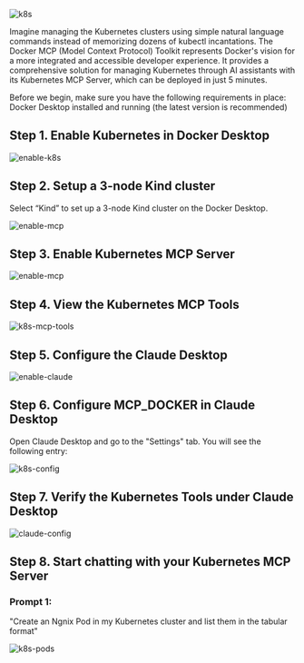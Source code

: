 ![k8s](./images/k8s-mcp.png)

Imagine managing the Kubernetes clusters using simple natural language commands instead of memorizing dozens of kubectl incantations.  The Docker MCP (Model Context Protocol) Toolkit represents Docker's vision for a more integrated and accessible developer experience. It provides a comprehensive solution for managing Kubernetes through AI assistants with its Kubernetes MCP Server, which can be deployed in just 5 minutes.

Before we begin, make sure you have the following requirements in place:
Docker Desktop installed and running (the latest version is recommended)

## Step 1. Enable Kubernetes in Docker Desktop

![enable-k8s](./images/enable-k8s.png)

## Step 2. Setup a 3-node Kind cluster

Select “Kind” to set up a 3-node Kind cluster on the Docker Desktop.

![enable-mcp](./images/kind.png)

## Step 3. Enable Kubernetes MCP Server

![enable-mcp](./images/k8s-mcp-server.png)

## Step 4. View the Kubernetes MCP Tools

![k8s-mcp-tools](./images/k8s-tools.png)

## Step 5. Configure the Claude Desktop

![enable-claude](./images/claude-k8s.png)

## Step 6. Configure MCP_DOCKER in Claude Desktop

Open Claude Desktop and go to the "Settings" tab. You will see the following entry:

![k8s-config](./images/claude-config1.png)

## Step 7. Verify the Kubernetes Tools under Claude Desktop

![claude-config](./images/k8s-dropdown.png)

## Step 8. Start chatting with your Kubernetes MCP Server

### Prompt 1: 

"Create an Ngnix Pod in my Kubernetes cluster and list them in the tabular format"

![k8s-pods](./images/prompt.png)
